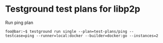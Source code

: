# Testground test plans for libp2p


Run ping plan

```console
foo@bar:~$ testground run single --plan=test-plans/ping --testcase=ping --runner=local:docker --builder=docker:go --instances=2
```
